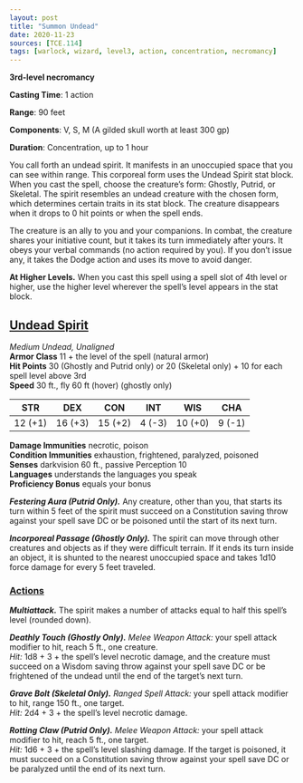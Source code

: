 ```yaml
---
layout: post
title: "Summon Undead"
date: 2020-11-23
sources: [TCE.114]
tags: [warlock, wizard, level3, action, concentration, necromancy]
---
```


**3rd-level necromancy**

**Casting Time**: 1 action

**Range**: 90 feet

**Components**: V, S, M (A gilded skull worth at least 300 gp)

**Duration**: Concentration, up to 1 hour

You call forth an undead spirit. It manifests in an unoccupied space that you can see within range. This corporeal form uses the Undead Spirit stat block. When you cast the spell, choose the creature’s form: Ghostly, Putrid, or Skeletal. The spirit resembles an undead creature with the chosen form, which determines certain traits in its stat block. The creature disappears when it drops to 0 hit points or when the spell ends.

The creature is an ally to you and your companions. In combat, the creature shares your initiative count, but it takes its turn immediately after yours. It obeys your verbal commands (no action required by you). If you don’t issue any, it takes the Dodge action and uses its move to avoid danger.

**At Higher Levels.** When you cast this spell using a spell slot of 4th level or higher, use the higher level wherever the spell’s level appears in the stat block.

## <u>Undead Spirit</u>

*Medium Undead, Unaligned*  
**Armor Class** 11 + the level of the spell (natural armor)  
**Hit Points** 30 (Ghostly and Putrid only) or 20 (Skeletal only) + 10 for each spell level above 3rd  
**Speed** 30 ft., fly 60 ft (hover) (ghostly only)

| STR   | DEX   | CON   | INT   | WIS   | CHA   |
|:-----:|:-----:|:-----:|:-----:|:-----:|:-----:|
|12 (+1)|16 (+3)|15 (+2)|4  (-3)|10 (+0)|9  (-1)|

**Damage Immunities** necrotic, poison  
**Condition Immunities** exhaustion, frightened, paralyzed, poisoned  
**Senses** darkvision 60 ft., passive Perception 10  
**Languages** understands the languages you speak  
**Proficiency Bonus** equals your bonus

***Festering Aura (Putrid Only).*** Any creature, other than you, that starts its turn within 5 feet of the spirit must succeed on a Constitution saving throw against your spell save DC or be poisoned until the start of its next turn.

***Incorporeal Passage (Ghostly Only).*** The spirit can move through other creatures and objects as if they were difficult terrain. If it ends its turn inside an object, it is shunted to the nearest unoccupied space and takes 1d10 force damage for every 5 feet traveled.

### <u>Actions</u>
***Multiattack.*** The spirit makes a number of attacks equal to half this spell’s level (rounded down).

***Deathly Touch (Ghostly Only).*** *Melee Weapon Attack:* your spell attack modifier to hit, reach 5 ft., one creature.  
*Hit:* 1d8 + 3 + the spell’s level necrotic damage, and the creature must succeed on a Wisdom saving throw against your spell save DC or be frightened of the undead until the end of the target’s next turn.

***Grave Bolt (Skeletal Only).*** *Ranged Spell Attack:* your spell attack modifier to hit, range 150 ft., one target.  
*Hit:* 2d4 + 3 + the spell’s level necrotic damage.

***Rotting Claw (Putrid Only).*** *Melee Weapon Attack:* your spell attack modifier to hit, reach 5 ft., one target.  
*Hit:* 1d6 + 3 + the spell’s level slashing damage. If the target is poisoned, it must succeed on a Constitution saving throw against your spell save DC or be paralyzed until the end of its next turn.

